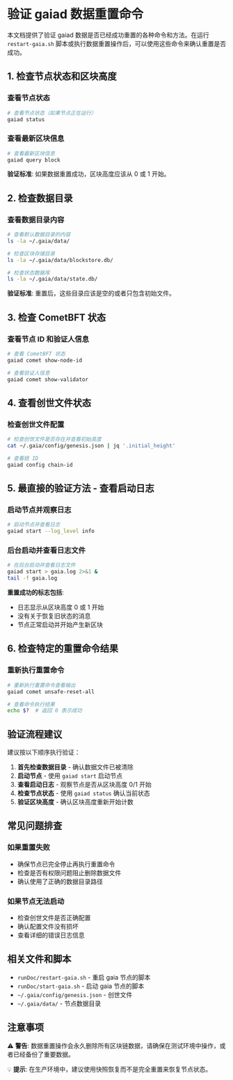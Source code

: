 # 验证 gaiad 数据重置命令

本文档提供了验证 gaiad 数据是否已经成功重置的各种命令和方法。在运行 `restart-gaia.sh` 脚本或执行数据重置操作后，可以使用这些命令来确认重置是否成功。

## 1. 检查节点状态和区块高度

### 查看节点状态
```bash
# 查看节点状态（如果节点正在运行）
gaiad status
```

### 查看最新区块信息
```bash
# 查看最新区块信息
gaiad query block
```

**验证标准**: 如果数据重置成功，区块高度应该从 0 或 1 开始。

## 2. 检查数据目录

### 查看数据目录内容
```bash
# 查看默认数据目录的内容
ls -la ~/.gaia/data/

# 检查区块存储目录
ls -la ~/.gaia/data/blockstore.db/

# 检查状态数据库
ls -la ~/.gaia/data/state.db/
```

**验证标准**: 重置后，这些目录应该是空的或者只包含初始文件。

## 3. 检查 CometBFT 状态

### 查看节点 ID 和验证人信息
```bash
# 查看 CometBFT 状态
gaiad comet show-node-id

# 查看验证人信息
gaiad comet show-validator
```

## 4. 查看创世文件状态

### 检查创世文件配置
```bash
# 检查创世文件是否存在并查看初始高度
cat ~/.gaia/config/genesis.json | jq '.initial_height'

# 查看链 ID
gaiad config chain-id
```

## 5. 最直接的验证方法 - 查看启动日志

### 启动节点并观察日志
```bash
# 启动节点并查看日志
gaiad start --log_level info
```

### 后台启动并查看日志文件
```bash
# 在后台启动并查看日志文件
gaiad start > gaia.log 2>&1 &
tail -f gaia.log
```

**重置成功的标志包括**:
- 日志显示从区块高度 0 或 1 开始
- 没有关于恢复旧状态的消息
- 节点正常启动并开始产生新区块

## 6. 检查特定的重置命令结果

### 重新执行重置命令
```bash
# 重新执行重置命令查看输出
gaiad comet unsafe-reset-all

# 查看命令执行结果
echo $?  # 返回 0 表示成功
```

## 验证流程建议

建议按以下顺序执行验证：

1. **首先检查数据目录** - 确认数据文件已被清除
2. **启动节点** - 使用 `gaiad start` 启动节点
3. **查看启动日志** - 观察节点是否从区块高度 0/1 开始
4. **检查节点状态** - 使用 `gaiad status` 确认当前状态
5. **验证区块高度** - 确认区块高度重新开始计数

## 常见问题排查

### 如果重置失败
- 确保节点已完全停止再执行重置命令
- 检查是否有权限问题阻止删除数据文件
- 确认使用了正确的数据目录路径

### 如果节点无法启动
- 检查创世文件是否正确配置
- 确认配置文件没有损坏
- 查看详细的错误日志信息

## 相关文件和脚本

- `runDoc/restart-gaia.sh` - 重启 gaia 节点的脚本
- `runDoc/start-gaia.sh` - 启动 gaia 节点的脚本
- `~/.gaia/config/genesis.json` - 创世文件
- `~/.gaia/data/` - 节点数据目录

## 注意事项

⚠️ **警告**: 数据重置操作会永久删除所有区块链数据，请确保在测试环境中操作，或者已经备份了重要数据。

💡 **提示**: 在生产环境中，建议使用快照恢复而不是完全重置来恢复节点状态。